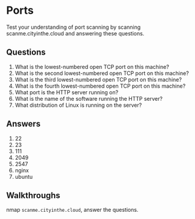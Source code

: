 # Ports
Test your understanding of port scanning by scanning scanme.cityinthe.cloud and answering these questions.

## Questions
1. What is the lowest-numbered open TCP port on this machine?
2. What is the second lowest-numbered open TCP port on this machine?
3. What is the third lowest-numbered open TCP port on this machine?
4. What is the fourth lowest-numbered open TCP port on this machine?
5. What port is the HTTP server running on?
6. What is the name of the software running the HTTP server?
7. What distribution of Linux is running on the server?

## Answers
1. 22
2. 23
3. 111
4. 2049
5. 2547
6. nginx
7. ubuntu

## Walkthroughs
nmap `scanme.cityinthe.cloud`, answer the questions.
